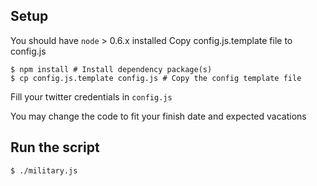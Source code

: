 ## Setup
You should have `node` > 0.6.x installed
Copy config.js.template file to config.js

    $ npm install # Install dependency package(s)
    $ cp config.js.template config.js # Copy the config template file

Fill your twitter credentials in `config.js`

You may change the code to fit your finish date and expected vacations

## Run the script

    $ ./military.js
